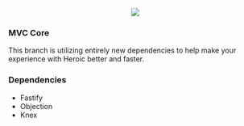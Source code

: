 <p align="center">
  <img src="https://i.imgur.com/FFBVnrG.png">
</p>
<h3>MVC Core</h3>
<p>This branch is utilizing entirely new dependencies to help make your experience with Heroic better and faster.</p>

<h3>Dependencies</h3>
<ul>
  <li>Fastify</li>
  <li>Objection</li>
  <li>Knex</li>
</ul>
